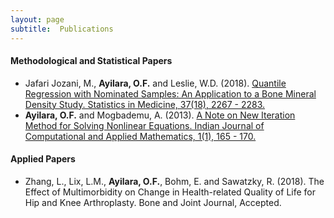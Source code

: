 ```yaml
---
layout: page
subtitle:  Publications
---
```


#### Methodological and Statistical Papers ####
 * Jafari Jozani, M., **Ayilara, O.F.** and Leslie, W.D. (2018). [Quantile Regression with Nominated Samples:
 An Application to a Bone Mineral Density Study. Statistics in Medicine, 37(18), 2267 - 2283.](https://onlinelibrary.wiley.com/doi/pdf/10.1002/sim.7655)
 * **Ayilara, O.F.** and Mogbademu, A. (2013). [A Note on New Iteration Method for Solving Nonlinear Equations.
Indian Journal of Computational and Applied Mathematics, 1(1), 165 - 170.](http://www.i-scholar.in/index.php/ijcam/article/view/38066/0)


#### Applied Papers ####
 * Zhang, L., Lix, L.M., **Ayilara, O.F.**, Bohm, E. and Sawatzky, R. (2018). The Effect of Multimorbidity on
 Change in Health-related Quality of Life for Hip and Knee Arthroplasty. Bone and Joint Journal, Accepted. 
